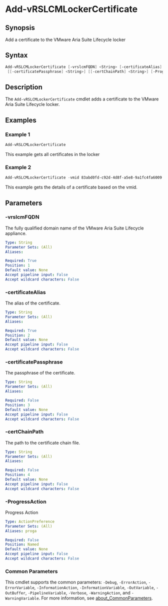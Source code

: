 # Add-vRSLCMLockerCertificate

## Synopsis

Add a certificate to the VMware Aria Suite Lifecycle locker

## Syntax

```powershell
Add-vRSLCMLockerCertificate [-vrslcmFQDN] <String> [-certificateAlias] <String>
 [[-certificatePassphrase] <String>] [[-certChainPath] <String>] [-ProgressAction <ActionPreference>] [<CommonParameters>]
```

## Description

The `Add-vRSLCMLockerCertificate` cmdlet adds a certificate to the VMware Aria Suite Lifecycle locker.

## Examples

### Example 1

```powershell
Add-vRSLCMLockerCertificate
```

This example gets all certificates in the locker

### Example 2

```powershell
Add-vRSLCMLockerCertificate -vmid 83abd0fd-c92d-4d8f-a5e8-9a1fc4fa6009
```

This example gets the details of a certificate based on the vmid.

## Parameters

### -vrslcmFQDN

The fully qualified domain name of the VMware Aria Suite Lifecycle appliance.

```yaml
Type: String
Parameter Sets: (All)
Aliases:

Required: True
Position: 1
Default value: None
Accept pipeline input: False
Accept wildcard characters: False
```

### -certificateAlias

The alias of the certificate.

```yaml
Type: String
Parameter Sets: (All)
Aliases:

Required: True
Position: 2
Default value: None
Accept pipeline input: False
Accept wildcard characters: False
```

### -certificatePassphrase

The passphrase of the certificate.

```yaml
Type: String
Parameter Sets: (All)
Aliases:

Required: False
Position: 3
Default value: None
Accept pipeline input: False
Accept wildcard characters: False
```

### -certChainPath

The path to the certificate chain file.

```yaml
Type: String
Parameter Sets: (All)
Aliases:

Required: False
Position: 4
Default value: None
Accept pipeline input: False
Accept wildcard characters: False
```

### -ProgressAction

Progress Action

```yaml
Type: ActionPreference
Parameter Sets: (All)
Aliases: proga

Required: False
Position: Named
Default value: None
Accept pipeline input: False
Accept wildcard characters: False
```

### Common Parameters

This cmdlet supports the common parameters: `-Debug`, `-ErrorAction`, `-ErrorVariable`, `-InformationAction`, `-InformationVariable`, `-OutVariable`, `-OutBuffer`, `-PipelineVariable`, `-Verbose`, `-WarningAction`, and `-WarningVariable`. For more information, see [about_CommonParameters](http://go.microsoft.com/fwlink/?LinkID=113216).
